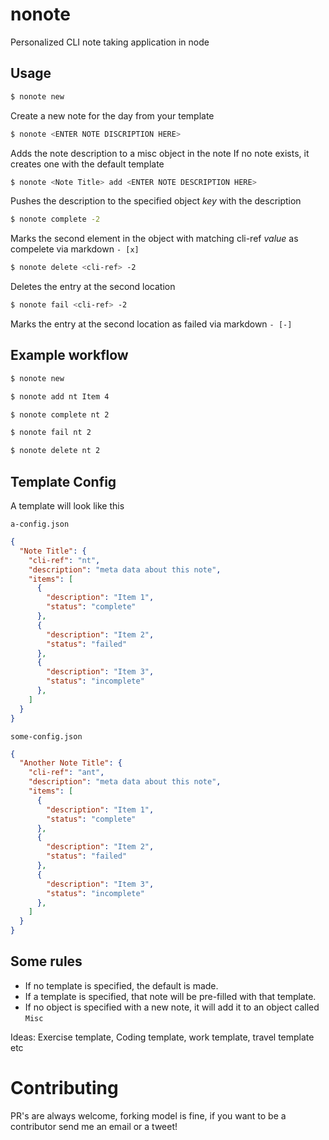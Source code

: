 # nonote
Personalized CLI note taking application in node


## Usage
```sh
$ nonote new
 ```
Create a new note for the day from your template

```sh
$ nonote <ENTER NOTE DISCRIPTION HERE>
```
Adds the note description to a misc object in the note
If no note exists, it creates one with the default template

```sh
$ nonote <Note Title> add <ENTER NOTE DESCRIPTION HERE>
```
Pushes the description to the specified object *key* with the description

```sh
$ nonote complete -2
```
Marks the second element in the object with matching cli-ref *value* as compelete via markdown `- [x]`

```sh
$ nonote delete <cli-ref> -2
```
Deletes the entry at the second location

```sh
$ nonote fail <cli-ref> -2
```
Marks the entry at the second location as failed via markdown `- [-]`


## Example workflow

```sh
$ nonote new
```
```sh
$ nonote add nt Item 4
```

```sh
$ nonote complete nt 2
```

```sh
$ nonote fail nt 2
```

```sh
$ nonote delete nt 2
```

## Template Config
A template will look like this

`a-config.json`
```json
{
  "Note Title": {
    "cli-ref": "nt",
    "description": "meta data about this note",
    "items": [
      {
        "description": "Item 1",
        "status": "complete"
      },
      {
        "description": "Item 2",
        "status": "failed"
      },
      {
        "description": "Item 3",
        "status": "incomplete"
      },
    ]
  }
}
```

`some-config.json`
```json
{
  "Another Note Title": {
    "cli-ref": "ant",
    "description": "meta data about this note",
    "items": [
      {
        "description": "Item 1",
        "status": "complete"
      },
      {
        "description": "Item 2",
        "status": "failed"
      },
      {
        "description": "Item 3",
        "status": "incomplete"
      },
    ]
  }
}
```

## Some rules
- If no template is specified, the default is made.
- If a template is specified, that note will be pre-filled with that template.
- If no object is specified with a new note, it will add it to an object called `Misc`

Ideas:
Exercise template, Coding template, work template, travel template etc


# Contributing
PR's are always welcome, forking model is fine, if you want to be a contributor send me an email or a tweet!
